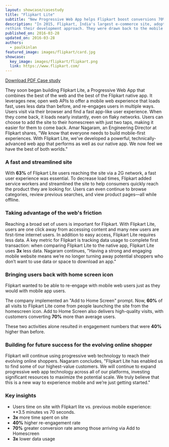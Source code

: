 ```yaml
---
layout: showcase/casestudy
title: "Flipkart Lite"
subtitle: "New Progressive Web App helps Flipkart boost conversions 70%"
description: "In 2015, Flipkart, India's largest e-commerce site, adopted an app-only strategy and temporarily shut down their mobile website. The company found it harder and harder to provide a user experience that was as fast and engaging as that of their mobile app. But then, Flipkart decided to
rethink their development approach. They were drawn back to the mobile web by the introduction of features that made the mobile web run instantly, work offline, and re-engage users."
published_on: 2016-03-28
updated_on: 2016-03-28
authors:
  - paulkinlan
featured_image: images/flipkart/card.jpg
showcase:
  key_image: images/flipkart/flipkart.png
  link: https://www.flipkart.com/
---
```


<a class="mdl-button mdl-button--colored mdl-js-button mdl-js-ripple-effect" href="pdfs/flipkart.pdf">Download PDF Case study</a>

They soon began building Flipkart Lite, a Progressive Web App that
combines the best of the web and the best of the Flipkart native app.
It leverages new, open web APIs to offer a mobile web experience
that loads fast, uses less data than before, and re-engages users in
multiple ways. Users visit via their browser and find a fast app-like user
experience. When they come back, it loads nearly instantly, even on flaky
networks. Users can choose to add the site to their homescreen with
just two taps, making it easier for them to come back. Amar Nagaram,
an Engineering Director at Flipkart shares, "We know that everyone needs
to build mobile-first experiences. With Flipkart Lite, we've developed a
powerful, technically-advanced web app that performs as well as our
native app. We now feel we have the best of both worlds."

### A fast and streamlined site

With **63%** of Flipkart Lite users reaching the site via a 2G network, a fast
user experience was essential. To decrease load times, Flipkart added
service workers and streamlined the site to help consumers quickly reach
the product they are looking for. Users can even continue to browse
categories, review previous searches, and view product pages—all
while offline.

### Taking advantage of the web's friction

Reaching a broad set of users is important for Flipkart. With Flipkart Lite,
users are one click away from accessing content and many new users are
first-time internet users. In addition to easy access, Flipkart Lite requires
less data. A key metric for Flipkart is tracking data usage to complete first
transaction: when comparing Flipkart Lite to the native app, Flipkart Lite
uses **3x** less data. Nagaram continues, "Having a strong and engaging
mobile website means we’re no longer turning away potential shoppers
who don’t want to use data or space to download an app."

### Bringing users back with home screen icon

Flipkart wanted to be able to re-engage with mobile web users just as they
would with mobile app users.

The company implemented an "Add to Home Screen" prompt. Now, **60%**
of all visits to Flipkart Lite come from people launching the site from the
homescreen icon. Add to Home Screen also delivers high-quality visits,
with customers converting **70%** more than average users.

These two activities alone resulted in engagement numbers that were **40%**
higher than before.

### Building for future success for the evolving online shopper

Flipkart will continue using progressive web technology to reach their
evolving online shoppers. Nagaram concludes, "Flipkart Lite has enabled
us to find some of our highest-value customers. We will continue to expand
progressive web app technology across all of our platforms, investing
significant resources to maximize the potential scale. We truly believe that
this is a new way to experience mobile and we’re just getting started."

### Key insights

* Users time on site with Flipkart lite vs. previous mobile experience:
  **3.5 minutes vs 70 seconds.
* **3x** more time spent on site
* **40%** higher re-engagement rate
* **70%** greater conversion rate among those arriving via Add to Homescreen
* **3x** lower data usage
